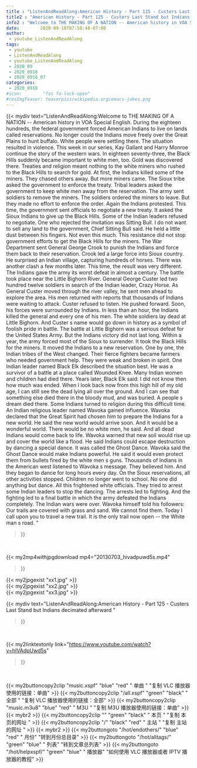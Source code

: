 ```yaml
---
title : "ListenAndReadAlong:American History - Part 125 - Custers Last Stand but Indians decimated afterward "
title2 : "American History - Part 125 - Custers Last Stand but Indians decimated afterward "
info2 : "Welcome to THE MAKING OF A NATION -- American history in VOA Special English. During the eighteen hundreds, the federal government forced American Indians to live on lands called reservations. No longer could the Indians move freely over the Great Plains to hunt buffalo. White people were settling there. The situation resulted in violence. This week in our series, Kay Gallant and Harry Monroe continue the story of the western wars. In eighteen seventy-three, the Black Hills suddenly became important to white men, too. Gold was discovered there. Treaties and religion meant nothing to the white miners who rushed to the Black Hills to search for gold. At first, the Indians killed some of the miners. They chased others away. But more miners came. The Sioux tribe asked the government to enforce the treaty. Tribal leaders asked the government to keep white men away from the reservation. The army sent soldiers to remove the miners. The soldiers ordered the miners to leave. But they made no effort to enforce the order. Again the Indians protested. This time, the government sent officials to negotiate a new treaty. It asked the Sioux Indians to give up the Black Hills.  Some of the Indian leaders refused to negotiate. One who rejected the invitation was Sitting Bull.  I do not want to sell any land to the government,  Chief Sitting Bull said. He held a little dust between his fingers.  Not even this much.  This resistance did not stop government efforts to get the Black Hills for the miners. The War Department sent General George Crook to punish the Indians and force them back to their reservation. Crook led a large force into Sioux country. He surprised an Indian village, capturing hundreds of horses. There was another clash a few months later. This time, the result was very different. The Indians gave the army its worst defeat in almost a century. The battle took place near the Little Bighorn River. General George Custer led two hundred twelve soldiers in search of the Indian leader, Crazy Horse. As General Custer moved through the river valley, he sent men ahead to explore the area. His men returned with reports that thousands of Indians were waiting to attack. Custer refused to listen. He pushed forward. Soon, his forces were surrounded by Indians. In less than an hour, the Indians killed the general and every one of his men. The white soldiers lay dead at Little Bighorn. And Custer s name would go down in history as a symbol of foolish pride in battle. The battle at Little Bighorn was a serious defeat for the United States Army. But the Indians  victory did not last long. Within a year, the army forced most of the Sioux to surrender. It took the Black Hills for the miners. It moved the Indians to a new reservation. One by one, the Indian tribes of the West changed. Their fierce fighters became farmers who needed government help. They were weak and broken in spirit. One Indian leader named Black Elk described the situation best. He was a survivor of a battle at a place called Wounded Knee. Many Indian women and children had died there. Years later, Black Elk said:  I did not know then how much was ended. When I look back now from this high hill of my old age, I can still see the dead lying all over the ground. And I can see that something else died there in the bloody mud, and was buried. A people s dream died there.  Some Indians turned to religion during this difficult time. An Indian religious leader named Wavoka gained influence. Wavoka declared that the Great Spirit had chosen him to prepare the Indians for a new world. He said the new world would arrive soon. And it would be a wonderful world. There would be no white men, he said. And all dead Indians would come back to life. Wavoka warned that new soil would rise up and cover the world like a flood. He said Indians could escape destruction by dancing a special dance. It was called the Ghost Dance. Wavoka said the Ghost Dance would make Indians powerful. He said it would even protect them from bullets fired by the white men s guns. Thousands of Indians in the American west listened to Wavoka s message. They believed him. And they began to dance for long hours every day. On the Sioux reservations, all other activities stopped. Children no longer went to school. No one did anything but dance. All this frightened white officials. They tried to arrest some Indian leaders to stop the dancing. The arrests led to fighting. And the fighting led to a final battle in which the army defeated the Indians completely. The Indian wars were over. Wavoka himself told his followers:  Our trails are covered with grass and sand. We cannot find them. Today I call upon you to travel a new trail. It is the only trail now open -- the White man s road.  "
date:        2020-09-18T07:58:48-07:00
author:
 - youtube_ListenAndReadAlong
tags:
 - youtube
 - ListenAndReadAlong
 - youtube_ListenAndReadAlong
 - 2020_09
 - 2020_0918
 - 2020_0918_07
categories:
 - 2020_0918
#icon:        "fas fa-lock-open"
#resImgTeaser: teaserpics/wikipedia.org/emacs-jokes.png
---
```


{{< mydiv text="ListenAndReadAlong:Welcome to THE MAKING OF A NATION -- American history in VOA Special English. During the eighteen hundreds, the federal government forced American Indians to live on lands called reservations. No longer could the Indians move freely over the Great Plains to hunt buffalo. White people were settling there. The situation resulted in violence. This week in our series, Kay Gallant and Harry Monroe continue the story of the western wars. In eighteen seventy-three, the Black Hills suddenly became important to white men, too. Gold was discovered there. Treaties and religion meant nothing to the white miners who rushed to the Black Hills to search for gold. At first, the Indians killed some of the miners. They chased others away. But more miners came. The Sioux tribe asked the government to enforce the treaty. Tribal leaders asked the government to keep white men away from the reservation. The army sent soldiers to remove the miners. The soldiers ordered the miners to leave. But they made no effort to enforce the order. Again the Indians protested. This time, the government sent officials to negotiate a new treaty. It asked the Sioux Indians to give up the Black Hills.  Some of the Indian leaders refused to negotiate. One who rejected the invitation was Sitting Bull.  I do not want to sell any land to the government,  Chief Sitting Bull said. He held a little dust between his fingers.  Not even this much.  This resistance did not stop government efforts to get the Black Hills for the miners. The War Department sent General George Crook to punish the Indians and force them back to their reservation. Crook led a large force into Sioux country. He surprised an Indian village, capturing hundreds of horses. There was another clash a few months later. This time, the result was very different. The Indians gave the army its worst defeat in almost a century. The battle took place near the Little Bighorn River. General George Custer led two hundred twelve soldiers in search of the Indian leader, Crazy Horse. As General Custer moved through the river valley, he sent men ahead to explore the area. His men returned with reports that thousands of Indians were waiting to attack. Custer refused to listen. He pushed forward. Soon, his forces were surrounded by Indians. In less than an hour, the Indians killed the general and every one of his men. The white soldiers lay dead at Little Bighorn. And Custer s name would go down in history as a symbol of foolish pride in battle. The battle at Little Bighorn was a serious defeat for the United States Army. But the Indians  victory did not last long. Within a year, the army forced most of the Sioux to surrender. It took the Black Hills for the miners. It moved the Indians to a new reservation. One by one, the Indian tribes of the West changed. Their fierce fighters became farmers who needed government help. They were weak and broken in spirit. One Indian leader named Black Elk described the situation best. He was a survivor of a battle at a place called Wounded Knee. Many Indian women and children had died there. Years later, Black Elk said:  I did not know then how much was ended. When I look back now from this high hill of my old age, I can still see the dead lying all over the ground. And I can see that something else died there in the bloody mud, and was buried. A people s dream died there.  Some Indians turned to religion during this difficult time. An Indian religious leader named Wavoka gained influence. Wavoka declared that the Great Spirit had chosen him to prepare the Indians for a new world. He said the new world would arrive soon. And it would be a wonderful world. There would be no white men, he said. And all dead Indians would come back to life. Wavoka warned that new soil would rise up and cover the world like a flood. He said Indians could escape destruction by dancing a special dance. It was called the Ghost Dance. Wavoka said the Ghost Dance would make Indians powerful. He said it would even protect them from bullets fired by the white men s guns. Thousands of Indians in the American west listened to Wavoka s message. They believed him. And they began to dance for long hours every day. On the Sioux reservations, all other activities stopped. Children no longer went to school. No one did anything but dance. All this frightened white officials. They tried to arrest some Indian leaders to stop the dancing. The arrests led to fighting. And the fighting led to a final battle in which the army defeated the Indians completely. The Indian wars were over. Wavoka himself told his followers:  Our trails are covered with grass and sand. We cannot find them. Today I call upon you to travel a new trail. It is the only trail now open -- the White man s road.  "
>}}
<br>


{{< my2mp4withjpgdownload mp4="20130703_hivadpuwd5s.mp4"
>}}

{{< my2jpgexist "xx1.jpg" >}}<br>
{{< my2jpgexist "xx2.jpg" >}}<br>
{{< my2jpgexist "xx3.jpg" >}}<br>



{{< mydiv text="ListenAndReadAlong:American History - Part 125 - Custers Last Stand but Indians decimated afterward "
>}}
<br>

{{< my2linktextonly link="https://www.youtube.com/watch?v=hIVAdpUwd5s"
>}}


<br>

{{< my2buttoncopy2clip "music.xspf"        "blue"   "red"    " 单曲 "  "复制 VLC 播放器使用的链接：单曲" >}} {{< my2buttoncopy2clip "/all.xspf"         "green"  "black"  " 全部 "  "复制 VLC 播放器使用的链接：全部" >}} {{< my2buttoncopy2clip "music.m3u8"        "blue"   "red"    " M3U  "    "复制 M3U 播放器使用的链接：单曲" >}} {{< mybr2 >}} {{< my2buttoncopy2clip ""                  "green"  "black"  " 本页 "    "复制 本页的网址 " >}} {{< my2buttoncopy2clip "/"                 "black"  "red"    " 主站 "    "复制 主站的网址 " >}} {{< mybr2 >}} {{< my2buttongoto      "/hot/endothers/"   "blue"   "red"    " 月份"   "转到月份总目录" >}} {{< my2buttongoto      "/hot/alltags/"     "green"  "blue"   " 列表"   "转到文章总列表" >}} {{< my2buttongoto      "/hot/helpxspf/"    "green"  "blue"   " 播放器" "如何使用 VLC 播放器或者 IPTV 播放器的教程" >}} 
